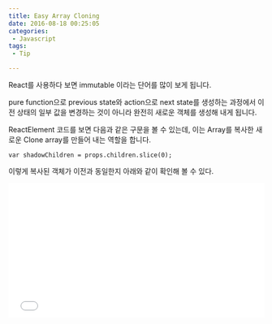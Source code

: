 ```yaml
---
title: Easy Array Cloning
date: 2016-08-18 00:25:05
categories:
 - Javascript
tags:
 - Tip

---
```


React를 사용하다 보면 immutable 이라는 단어를 많이 보게 됩니다.

pure function으로 previous state와 action으로 next state를 생성하는 과정에서 이전 상태의 일부 값을 변경하는 것이 아니라 완전히 새로운 객체를 생성해 내게 됩니다.

ReactElement 코드를 보면 다음과 같은 구문을 볼 수 있는데, 이는 Array를 복사한 새로운 Clone array를 만들어 내는 역할을 합니다.

``` var shadowChildren = props.children.slice(0); ```

이렇게 복사된 객체가 이전과 동일한지 아래와 같이 확인해 볼 수 있다.

<iframe height='265' scrolling='no' src='//codepen.io/KunmyonChoi/embed/zBbajy/?height=265&theme-id=0&default-tab=result&embed-version=2' frameborder='no' allowtransparency='true' allowfullscreen='true' style='width: 100%;'>See the Pen <a href='http://codepen.io/KunmyonChoi/pen/zBbajy/'>Array clone</a> by Kunmyon Choi (<a href='http://codepen.io/KunmyonChoi'>@KunmyonChoi</a>) on <a href='http://codepen.io'>CodePen</a>.
</iframe>
